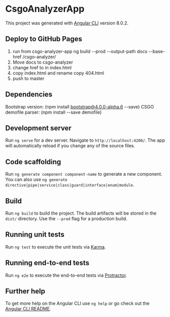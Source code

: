 # CsgoAnalyzerApp

This project was generated with [Angular CLI](https://github.com/angular/angular-cli) version 8.0.2.

## Deploy to GitHub Pages
1. run from csgo-analyzer-app ng build --prod --output-path docs --base-href /csgo-analyzer/
2. Move docs to csgo-analyzer
3. change href to <base href="/csgo-analyzer/docs"> in index.html
4. copy index.html and rename copy 404.html
5. push to master

## Dependencies
Bootstrap version: (npm install bootstrap@4.0.0-alpha.6 --save)
CSGO demofile parser: (npm install --save demofile)

## Development server

Run `ng serve` for a dev server. Navigate to `http://localhost:4200/`. The app will automatically reload if you change any of the source files.

## Code scaffolding

Run `ng generate component component-name` to generate a new component. You can also use `ng generate directive|pipe|service|class|guard|interface|enum|module`.

## Build

Run `ng build` to build the project. The build artifacts will be stored in the `dist/` directory. Use the `--prod` flag for a production build.

## Running unit tests

Run `ng test` to execute the unit tests via [Karma](https://karma-runner.github.io).

## Running end-to-end tests

Run `ng e2e` to execute the end-to-end tests via [Protractor](http://www.protractortest.org/).

## Further help

To get more help on the Angular CLI use `ng help` or go check out the [Angular CLI README](https://github.com/angular/angular-cli/blob/master/README.md).
